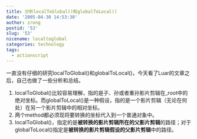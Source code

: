 ```yaml
---
title: 分析localToGlobal()和globalToLocal()
date: '2005-04-30 14:53:30'
author: zrong
postid: '53'
slug: '53'
nicename: localtoglobal
categories: technology
tags:
  - actionscript
---
```


一直没有仔细的研究localToGlobal()和globalToLocal()，今天看了Luar的文章之后，自己也做了一些分析和总结。

1.  localToGlobal()比较容易理解，指的是子、孙或者重孙影片剪辑在\_root中的绝对坐标。而globalToLocal()是一种假设，指的是一个影片剪辑（无论在何处）在另一个影片剪辑中的相对坐标。
2.  两个method都必须现将要转换的坐标代入到一个普通对象中。
3.  localToGlobal()，指定的是**被转换的影片剪辑所在的父影片剪辑**的路径；对于globalToLocal()指定是**被转换的影片剪辑假设的父影片剪辑**中的路径。

